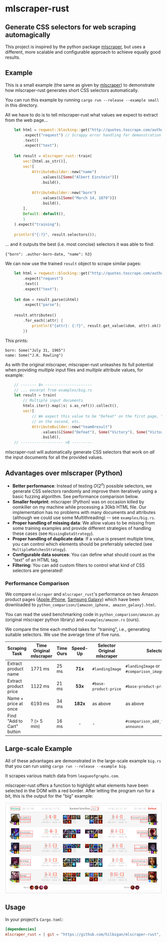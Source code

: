 # mlscraper-rust

## Generate CSS selectors for web scraping automagically

This project is inspired by the python package [mlscraper](https://github.com/lorey/mlscraper),
but uses a different, more scalable and configurable approach to achieve equally good results.

## Example

This is a small example (the same as given by 
[mlscraper](https://github.com/lorey/mlscraper)) to demonstrate
how mlscraper-rust generates short CSS selectors automatically.

You can run this example by running `cargo run --release --example small`
in this directory.

All we have to do is to tell mlscraper-rust what values we expect
to extract from the web page...

```rust
    let html = reqwest::blocking::get("http://quotes.toscrape.com/author/Albert-Einstein/")
        .expect("request") // Scrappy error handling for demonstration purposes
        .text()
        .expect("text");

    let result = mlscraper_rust::train(
        vec![html.as_str()],
        vec![
            AttributeBuilder::new("name")
                .values(&[Some("Albert Einstein")])
                .build(),

            AttributeBuilder::new("born")
                .values(&[Some("March 14, 1879")])
                .build(),
        ],
        Default::default(),
        1
    ).expect("training");

    println!("{:?}", result.selectors());
```

... and it outputs the best (i.e. most concise) selectors it was able to find:

`{"born": .author-born-date, "name": h3}`

We can now use the trained `result` object to scrape similar pages:

```rust
    let html = reqwest::blocking::get("http://quotes.toscrape.com/author/J-K-Rowling")
        .expect("request")
        .text()
        .expect("text");

    let dom = result.parse(&html)
        .expect("parse");

    result.attributes()
        .for_each(|attr| {
            println!("{attr}: {:?}", result.get_value(&dom, attr).ok().flatten())
        })
```

This prints:

```
born: Some("July 31, 1965")
name: Some("J.K. Rowling")
```

As with the original mlscraper, mlscraper-rust unleashes its full potential
when providing *multiple* input files and *multiple* attribute values,
for example:

```rust
    // ------- 8< ---------------------
    // ... excerpt from examples/big.rs
    let result = train(
        // Multiple input documents
        htmls.iter().map(|s| s.as_ref()).collect(),
        vec![
            // We expect this value to be "Defeat" on the first page, "Victory" 
            // on the second, etc.
            AttributeBuilder::new("team0result")
                .values(&[Some("Defeat"), Some("Victory"), Some("Victory")])
                .build(),
    // ------------------- >8 ---------
```

mlscraper-rust will automatically generate CSS selectors
that work on *all* the input documents for all the provided values.

## Advantages over mlscraper (Python)

- **Better performance**: Instead of testing $O(2^n)$ possible selectors,
    we generate CSS selectors randomly and improve them iteratively
    using a basic fuzzing algorithm. See performance comparison below.
- **Smaller footprint**: mlscraper (Python) was on occasion killed by oomkiller on my
    machine while processing a 30kb HTML file. Our implementation has no problems
    with many documents and attributes (although we could use some 
    Multithreading) -- see `examples/big.rs`.
- **Proper handling of missing data**: We allow values to be missing from
    some training examples and provide different strategies of
    handling these cases (see `MissingDataStrategy`).
- **Proper handling of duplicate data**: If a value is present multiple
    time, you can control which elements should be preferrably selected
    (see `MultipleMatchesStrategy`).
- **Configurable data sources**: You can define what should count as the "text"
    of an HTML tag.
- **Filtering**: You can add custom filters to control
    what kind of CSS selectors are generated!

### Performance Comparison

We compare `mlscraper` and `mlscraper_rust`'s performance on two Amazon 
product pages ([Apple iPhone](https://www.amazon.com/Apple-iPhone-11-64GB-Black/dp/B07ZPKN6YR),
[Samsung Galaxy](https://www.amazon.com/Samsung-Galaxy-S21-5G-Version/dp/B08VLMQ3KS)) which
have been downloaded to `python_comparison/{amazon_iphone, amazon_galaxy}.html`.

You can read the used benchmarking code in `python_comparison/amazon.py`
(original mlscraper python library) and `examples/amazon.rs` (ours).

We compare the time each method takes for "training", i.e., generating suitable
selectors. We use the average time of five runs.


|Scraping Task             |Time Original mlscraper     |Time Ours            |Speed-Up|Selector Original mlscraper     |Selector Ours
|--------------------------|----------------------------|-------------------- |:------:|------------------------------- |-----------------------------------------
|Extract product name      |1771 ms                     |25 ms                |**71x** |`#landingImage`                 |`#landingImage` or `#comparison_image`
|Extract product price     |1122 ms                     |21 ms                |**53x** |`#base-product-price`           |`#base-product-price`
|Name + price at once      |6193 ms                     |34 ms                |**182x**|as above                        |as above
|Find "Add to Cart" button |? (> 5 min)                 |16 ms                |-       |-                               |`#comparison_add_to_cart_button3-announce`


## Large-scale Example

All of these advantages are demonstrated in the large-scale example `big.rs`
that you can run using `cargo run --release --example big`.

It scrapes various match data from `leagueofgraphs.com`.

mlscraper-rust offers a function to highlight what elements have been
selected in the DOM with a red border. After letting the program run
for a bit, this is the output for the "big" example:

![Highlighted elements](./screenshots/highlighted.png)

## Usage

In your project's `Cargo.toml`:

```toml
[dependencies]
mlscraper_rust = { git = "https://github.com/hilbigan/mlscraper-rust", branch = "main" }
```
